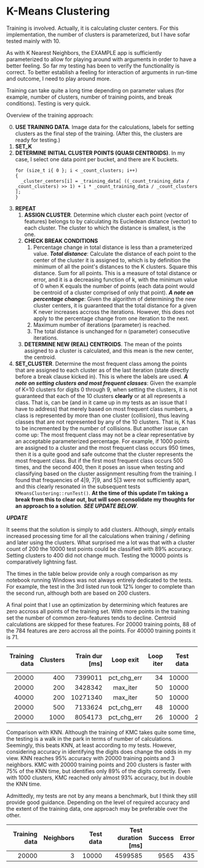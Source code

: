 # K-Means Clustering
Training is involved. Actually, it is calculating cluster centers. For this implementation, the number of clusters is parameterized, but I have sofar tested mainly with 10.

As with K Nearest Neighbors, the EXAMPLE app is sufficiently parameterized to allow for playing around with arguments in order to have a better feeling. So far my testing has been to verify the functionality is correct. To better establish a feeling for interaction of arguments in run-time and outcome, I need to play around more.

Training can take quite a long time depending on parameter values (for example, number of clusters, number of training points, and break conditions). Testing is very quick.

Overview of the training approach:

0. **USE TRAINING DATA**. Image data for the calculations, labels for setting clusters as the final step of the training. (After this, the clusters are ready for testing.)
1. **SET_K**
2. **DETERMINE INITIAL CLUSTER POINTS (QUASI CENTROIDS)**. In my case, I select one data point per bucket, and there are K buckets.
    ```
    for (size_t i{ 0 }; i < _count_clusters; i++)
    {
      _cluster_centers[i] = _training_data[ ((_count_training_data / _count_clusters) >> 1) + i * _count_training_data / _count_clusters ];
    }
    ```
4. **REPEAT**
    1. **ASSIGN CLUSTER**. Determine which cluster each point (vector of features) belongs to by calculating its Eucledean distance (vector) to each cluster. The cluster to which the distance is smallest, is the one.
    2. **CHECK BREAK CONDITIONS**
        1. Percentage change in total distance is less than a prameterized value. **_Total distance_**: Calculate the distance of each point to the center of the cluster it is assigned to, which is by definition the minimum of all the point's distances to the K clusters. Square this distance. Sum for all points. This is a measure of total distance or error, and it is a decreasing function of k, with the minimum value of 0 when K equals the number of points (each data point would be centroid of a cluster comprised of only that point). **_A note on percentage change_**: Given the algorithm of determining the new cluster centers, it is guaranteed that the total distance for a given K never increases accross the iterations. However, this does not apply to the percentage change from one iteration to the next.
        2. Maximum number of iterations (parameter) is reached.
        3. The total distance is unchanged for n (parameter) consecutive iterations.
    3. **DETERMINE NEW (REAL) CENTROIDS**. The mean of the points assigned to a cluster is calculated, and this mean is the new center, the centroid.
5. **SET_CLUSTER**. Determine the most frequent class among the points that are assigned to each cluster as of the last iteration (state directly before a break clause kicked in). This is where the labels are used. **_A note on setting clusters and most frequent classes_**: Given the example of K=10 clusters for digits 0 through 9, when setting the clusters, it is not guaranteed that each of the 10 clusters **clearly** or at all represents a class. That is, can be (and in it came up in my tests as an issue that I have to address) that merely based on most frequent class numbers, a class is represented by more than one cluster (collision), thus leaving classes that are not represented by any of the 10 clusters. That is, K has to be incremented by the number of collisions. But another issue can come up: The most frequent class may not be a clear representative by an acceptable parameterized percentage. For example, if 1000 points are assigned to a cluster and the most frequent class occurs 950 times, then it is a quite good and safe outcome that the cluster represents the most frequent class. But if the first most frequent class occurs 500 times, and the second 400, then it poses an issue when testing and classifying based on the cluster assignment resulting from the training. I found that frequencies of 4|9, 7|9, and 5|3 were not sufficiently apart, and this clearly resonated in the subsequent tests `KMeansClustering::runTest()`. **At the time of this update I'm taking a break from this to clear out, but will soon consolidate my thoughts for an approach to a solution**. **_SEE UPDATE BELOW_**.

**_UPDATE_**

It seems that the solution is simply to add clusters. Although, _simply_ entails increased processing time for all the calculations when training / defining and later using the clusters. What surprised me a lot was that with a cluster count of 200 the 10000 test points could be classified with 89% accuracy. Setting clusters to 400 did not change much. Testing the 10000 points is comparatively lightning fast.

The times in the table below provide only a rough comparison as my notebook running Windows was not always entirely dedicated to the tests. For example, the test in the 3rd listed run took 12% longer to complete than the second run, although both are based on 200 clusters.

A final point that I use an optimization by determining which features are zero accross all points of the training set. With more points in the training set the number of common zero-features tends to decline. Centroid calculations are skipped for these features. For 20000 training points, 88 of the 784 features are zero accross all the points. For 40000 training points it is 71.

|Training data|Clusters|Train dur [ms]|Loop exit|Loop iter|Test data|Test dur [ms]|Success|Error|
|---:|---:|---:|:---:|---:|---:|---:|---:|---:|
|20000|400|7399011|pct_chg_err|34|10000|57297|9095|905|
|20000|200|3428342|max_iter|50|10000|31810|8922|1078|
|40000|200|10271340|max_iter|50|10000|35630|9073|927|
|20000|500|7133624|pct_chg_err|48|10000|76539|9185|815|
|20000|1000|8054173|pct_chg_err|26|10000|244123|9277|723|

Comparison with KNN. Although the training of KMC takes quite some time, the testing is a walk in the park in terms of number of calculations. Seemingly, this beats KNN, at least according to my tests. However, considering accuracy in identifying the digits does change the odds in my view. KNN reaches 95% accuracy with 20000 training points and 3 neighbors. KMC with 20000 training points and 200 clusters is faster with 75% of the KNN time, but identifies only 89% of the digits correctly. Even with 1000 clusters, KMC reached only almost 93% accuracy, but in double the KNN time.

Admittedly, my tests are not by any means a benchmark, but I think they still provide good guidance. Depending on the level of required accuracy and the extent of the training data, one approach may be preferable over the other.

|Training data|Neighbors|Test data|Test duration [ms]|Success|Error|
|---:|---:|---:|---:|---:|---:|
|20000|3|10000|4599585|9565|435|
